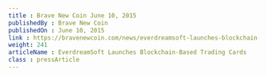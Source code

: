 ```yaml
---
title : Brave New Coin June 10, 2015
publishedBy : Brave New Coin
publishedOn : June 10, 2015
link : https://bravenewcoin.com/news/everdreamsoft-launches-blockchain-based-trading-cards/
weight: 241
articleName : EverdreamSoft Launches Blockchain-Based Trading Cards
class : pressArticle
---
```

